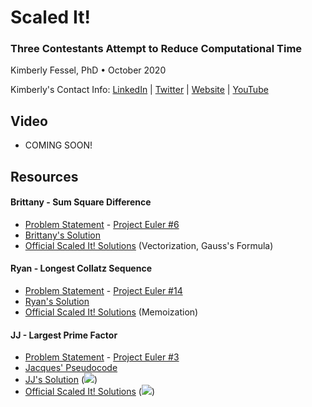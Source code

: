 # Scaled It! 
### Three Contestants Attempt to Reduce Computational Time
Kimberly Fessel, PhD • October 2020 

Kimberly's Contact Info: [LinkedIn](https://www.linkedin.com/in/kimberlyfessel/) | [Twitter](https://twitter.com/kimberlyfessel) | [Website](http://kimberlyfessel.com/) | [YouTube](https://www.youtube.com/channel/UCirb0k3PnuQnRjh8tTJHJuA)

## Video 
- COMING SOON!

## Resources

#### Brittany - Sum Square Difference

- [Problem Statement](brittany_problem_statement.jpg) - [Project Euler #6](https://projecteuler.net/problem=6)
- [Brittany's Solution](brittany_solution.docx)
- [Official Scaled It! Solutions](brittany_official_scaledit_solutions.ipynb) (Vectorization, Gauss's Formula)

#### Ryan - Longest Collatz Sequence

- [Problem Statement](ryan_problem_statement.jpg) - [Project Euler #14](https://projecteuler.net/problem=14)
- [Ryan's Solution](ryan_solution.ipynb)
- [Official Scaled It! Solutions](ryan_official_scaledit_solutions.ipynb) (Memoization)

#### JJ - Largest Prime Factor

- [Problem Statement](jj_problem_statement.jpg) - [Project Euler #3](https://projecteuler.net/problem=3)
- [Jacques' Pseudocode](jacques_pseudocode.png)
- [JJ's Solution](jj_solution.py) (<img src="https://render.githubusercontent.com/render/math?math=\mathcal{O}(N^2)">)
- [Official Scaled It! Solutions](jj_official_scaledit_solutions.ipynb) (<img src="https://render.githubusercontent.com/render/math?math=\mathcal{O}(N), \mathcal{O}(\sqrt N)">)
